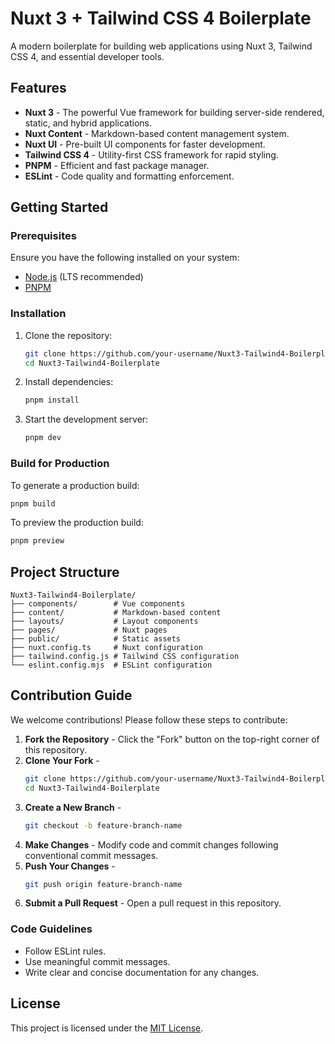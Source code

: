 # Nuxt 3 + Tailwind CSS 4 Boilerplate

A modern boilerplate for building web applications using Nuxt 3, Tailwind CSS 4, and essential developer tools.

## Features

- **Nuxt 3** - The powerful Vue framework for building server-side rendered, static, and hybrid applications.
- **Nuxt Content** - Markdown-based content management system.
- **Nuxt UI** - Pre-built UI components for faster development.
- **Tailwind CSS 4** - Utility-first CSS framework for rapid styling.
- **PNPM** - Efficient and fast package manager.
- **ESLint** - Code quality and formatting enforcement.

## Getting Started

### Prerequisites

Ensure you have the following installed on your system:
- [Node.js](https://nodejs.org/) (LTS recommended)
- [PNPM](https://pnpm.io/)

### Installation

1. Clone the repository:
   ```sh
   git clone https://github.com/your-username/Nuxt3-Tailwind4-Boilerplate.git
   cd Nuxt3-Tailwind4-Boilerplate
   ```
2. Install dependencies:
   ```sh
   pnpm install
   ```
3. Start the development server:
   ```sh
   pnpm dev
   ```

### Build for Production

To generate a production build:
```sh
pnpm build
```

To preview the production build:
```sh
pnpm preview
```

## Project Structure

```
Nuxt3-Tailwind4-Boilerplate/
├── components/        # Vue components
├── content/           # Markdown-based content
├── layouts/           # Layout components
├── pages/             # Nuxt pages
├── public/            # Static assets
├── nuxt.config.ts     # Nuxt configuration
├── tailwind.config.js # Tailwind CSS configuration
└── eslint.config.mjs  # ESLint configuration
```

## Contribution Guide

We welcome contributions! Please follow these steps to contribute:

1. **Fork the Repository** - Click the "Fork" button on the top-right corner of this repository.
2. **Clone Your Fork** -
   ```sh
   git clone https://github.com/your-username/Nuxt3-Tailwind4-Boilerplate.git
   cd Nuxt3-Tailwind4-Boilerplate
   ```
3. **Create a New Branch** -
   ```sh
   git checkout -b feature-branch-name
   ```
4. **Make Changes** - Modify code and commit changes following conventional commit messages.
5. **Push Your Changes** -
   ```sh
   git push origin feature-branch-name
   ```
6. **Submit a Pull Request** - Open a pull request in this repository.

### Code Guidelines
- Follow ESLint rules.
- Use meaningful commit messages.
- Write clear and concise documentation for any changes.

## License

This project is licensed under the [MIT License](LICENSE).